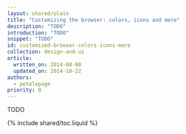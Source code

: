 ```yaml
---
layout: shared/plain
title: "Customizing the browser: colors, icons and more"
description: "TODO"
introduction: "TODO"
snippet: "TODO"
id: customized-browser-colors-icons-more
collection: design-and-ui
article:
  written_on: 2014-08-08
  updated_on: 2014-10-22
authors:
  - petelepage
priority: 0
---
```


<p class="intro">
  TODO
</p>

{% include shared/toc.liquid %}

